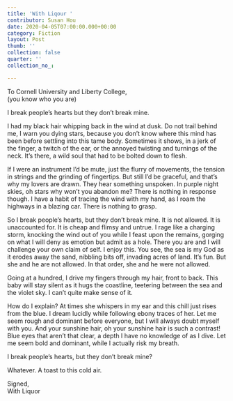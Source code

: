 ```yaml
---
title: 'With Liqour '
contributor: Susan Hou
date: 2020-04-05T07:00:00.000+00:00
category: Fiction
layout: Post
thumb: ''
collection: false
quarter: ''
collection_no_: 

---
```

To Cornell University and Liberty College,<br>(you know who you are)

I break people’s hearts but they don’t break mine.

I had my black hair whipping back in the wind at dusk. Do not trail behind me, I warn you dying stars, because you don’t know where this mind has been before settling into this tame body. Sometimes it shows, in a jerk of the finger, a twitch of the ear, or the annoyed twisting and turnings of the neck. It’s there, a wild soul that had to be bolted down to flesh.

If I were an instrument I’d be mute, just the flurry of movements, the tension in strings and the grinding of fingertips. But still I’d be graceful, and that’s why my lovers are drawn. They hear something unspoken. In purple night skies, oh stars why won’t you abandon me? There is nothing in response though. I have a habit of tracing the wind with my hand, as I roam the highways in a blazing car. There is nothing to grasp.

So I break people’s hearts, but they don’t break mine. It is not allowed. It is unaccounted for. It is cheap and flimsy and untrue. I rage like a charging storm, knocking the wind out of you while I feast upon the remains, gorging on what I will deny as emotion but admit as a hole. There you are and I will challenge your own claim of self. I enjoy this. You see, the sea is my God as it erodes away the sand, nibbling bits off, invading acres of land. It’s fun. But she and he are not allowed. In that order, she and he were not allowed.

Going at a hundred, I drive my fingers through my hair, front to back. This baby will stay silent as it hugs the coastline, teetering between the sea and the violet sky. I can’t quite make sense of it.

How do I explain? At times she whispers in my ear and this chill just rises from the blue. I dream lucidly while following ebony traces of her. Let me seem rough and dominant before everyone, but I will always doubt myself with you. And your sunshine hair, oh your sunshine hair is such a contrast! Blue eyes that aren’t that clear, a depth I have no knowledge of as I dive. Let me seem bold and dominant, while I actually risk my breath.

I break people’s hearts, but they don’t break mine?

Whatever. A toast to this cold air.

Signed,<br>With Liquor